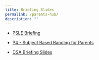```yaml
---
title: Briefing Slides
permalink: /parents-hub/
description: ""
---
```


* [PSLE Briefing](https://sites.google.com/moe.edu.sg/wgps-2021pslebriefing/home)

*   [P4 - Subject Based Banding for Parents](https://www.westgrovepri.moe.edu.sg/files/SBB%20Briefing%20for%20Parents%20(School%20website).pdf)
    
*   [DSA Briefing Slides](https://youtu.be/kFgnFLu8pfc)